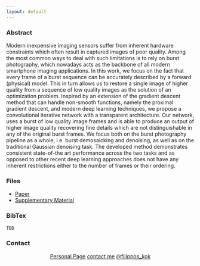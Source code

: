 ```yaml
---
layout: default
---
```

### Abstract
Modern inexpensive imaging sensors suffer from inherent hardware constraints which often result in captured images of poor quality. Among the most common ways to deal with such limitations is to rely on burst photography, which nowadays acts as the backbone of all modern smartphone imaging applications. In this work, we focus on the fact that every frame of a burst sequence can be accurately described by a forward (physical) model. This in turn allows us to restore a single image of higher quality from a sequence of low quality images as the solution of an optimization problem. Inspired by an extension of the gradient descent method that can handle non-smooth functions, namely the proximal gradient descent, and modern deep learning techniques, we propose a convolutional iterative network with a transparent architecture. Our network, uses a burst of low quality image frames and is able to produce an output of higher image quality recovering fine details which are not distinguishable in any of the original burst frames. We focus both on the burst photography pipeline as a whole, i.e. burst demosaicking and denoising, as well as on the traditional Gaussian denoising task. The developed method demonstrates consistent state-of-the art performance across the two tasks and as opposed to other recent deep learning approaches does not have any inherent restrictions either to the number of frames or their ordering.

### Files

* [Paper](/assets/mydoc.pdf)
* [Supplementary Material](/assets/supp.pdf)


### BibTex

```tex
TBD
```

### Contact

<center>
<i class="fas fa-user fa-2x"></i><a href="https://fkokkinos.github.io/">Personal Page</a>
<i class="fa fa-envelope fa-2x"></i><a href="mailto:filippos.kokkinos@skoltech.ru">contact me</a>
<i class="fab fa-twitter fa-2x"></i><a href="https://twitter.com/filippos_kok">@filippos_kok</a>

</center>
